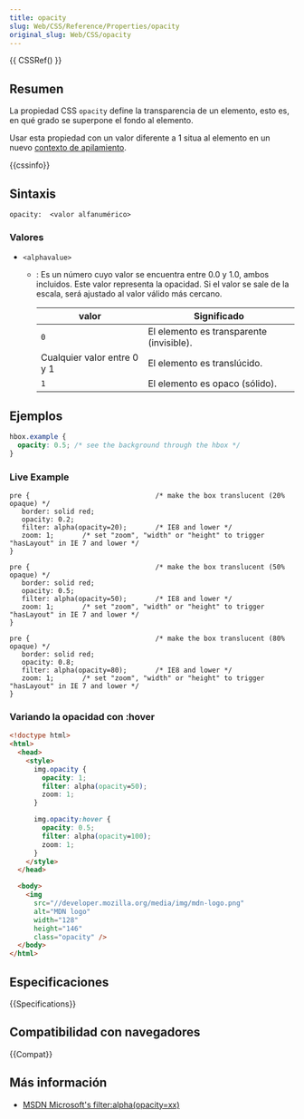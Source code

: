 ```yaml
---
title: opacity
slug: Web/CSS/Reference/Properties/opacity
original_slug: Web/CSS/opacity
---
```


{{ CSSRef() }}

## Resumen

La propiedad CSS `opacity` define la transparencia de un elemento, esto es, en qué grado se superpone el fondo al elemento.

Usar esta propiedad con un valor diferente a 1 situa al elemento en un nuevo [contexto de apilamiento](/es/docs/Web/CSS/CSS_positioned_layout/Stacking_context).

{{cssinfo}}

## Sintaxis

```
opacity:  <valor alfanumérico>
```

### Valores

- `<alphavalue>`
  - : Es un número cuyo valor se encuentra entre 0.0 y 1.0, ambos incluidos. Este valor representa la opacidad. Si el valor se sale de la escala, será ajustado al valor válido más cercano.

    | valor                       | Significado                              |
    | --------------------------- | ---------------------------------------- |
    | `0`                         | El elemento es transparente (invisible). |
    | Cualquier valor entre 0 y 1 | El elemento es translúcido.              |
    | `1`                         | El elemento es opaco (sólido).           |

## Ejemplos

```css
hbox.example {
  opacity: 0.5; /* see the background through the hbox */
}
```

### Live Example

```
pre {                               /* make the box translucent (20% opaque) */
   border: solid red;
   opacity: 0.2;
   filter: alpha(opacity=20);       /* IE8 and lower */
   zoom: 1;       /* set "zoom", "width" or "height" to trigger "hasLayout" in IE 7 and lower */
}
```

```
pre {                               /* make the box translucent (50% opaque) */
   border: solid red;
   opacity: 0.5;
   filter: alpha(opacity=50);       /* IE8 and lower */
   zoom: 1;       /* set "zoom", "width" or "height" to trigger "hasLayout" in IE 7 and lower */
}
```

```
pre {                               /* make the box translucent (80% opaque) */
   border: solid red;
   opacity: 0.8;
   filter: alpha(opacity=80);       /* IE8 and lower */
   zoom: 1;       /* set "zoom", "width" or "height" to trigger "hasLayout" in IE 7 and lower */
}
```

### Variando la opacidad con :hover

```html
<!doctype html>
<html>
  <head>
    <style>
      img.opacity {
        opacity: 1;
        filter: alpha(opacity=50);
        zoom: 1;
      }

      img.opacity:hover {
        opacity: 0.5;
        filter: alpha(opacity=100);
        zoom: 1;
      }
    </style>
  </head>

  <body>
    <img
      src="//developer.mozilla.org/media/img/mdn-logo.png"
      alt="MDN logo"
      width="128"
      height="146"
      class="opacity" />
  </body>
</html>
```

## Especificaciones

{{Specifications}}

## Compatibilidad con navegadores

{{Compat}}

## Más información

- [MSDN Microsoft's filter:alpha(opacity=xx)](http://msdn.microsoft.com/en-us/library/ms532910%28VS.85%29.aspx)
